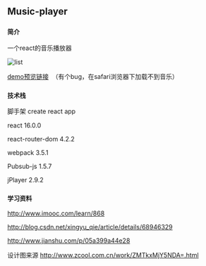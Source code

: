 

## Music-player



### `简介`


一个react的音乐播放器

![list](https://github.com/liustay/Music-player/raw/master/screenshot/player.jpg)


 [demo预览链接](https://liustay.github.io/Music-player/build/#/)  （有个bug，在safari浏览器下加载不到音乐）
 



### `技术栈`


 脚手架 create react app
 
 react 16.0.0
 
 react-router-dom 4.2.2
 
 webpack 3.5.1
 
 Pubsub-js 1.5.7
 
 jPlayer 2.9.2
 
 
 
### `学习资料`


 http://www.imooc.com/learn/868
 
 http://blog.csdn.net/xingyu_qie/article/details/68946329
 
 http://www.jianshu.com/p/05a399a44e28
 
 设计图来源 http://www.zcool.com.cn/work/ZMTkxMjY5NDA=.html 


